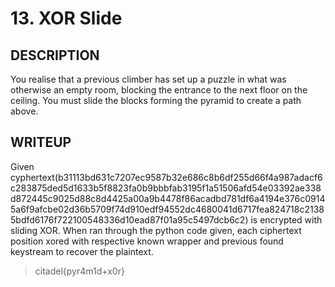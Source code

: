 # 13. XOR Slide

  ## DESCRIPTION
  You realise that a previous climber has set up a puzzle in what was otherwise an empty room, blocking the entrance to the next floor on the ceiling. You must slide the blocks forming the pyramid to create a path above.

  ## WRITEUP
  Given cyphertext(b31113bd631c7207ec9587b32e686c8b6df255d66f4a987adacf6c283875ded5d1633b5f8823fa0b9bbbfab3195f1a51506afd54e03392ae338d872445c9025d88c8d4425a00a9b4478f86acadbd781df6a4194e376c09145a6f9afcbe02d36b5709f74d910edf94552dc4680041d6717fea824718c21385bdfd6176f722100548336d10ead87f01a95c5497dcb6c2) is encrypted with sliding XOR. When ran through the python code given, each ciphertext position xored with respective known wrapper and previous found keystream to recover the plaintext.
 >citadel{pyr4m1d+x0r}